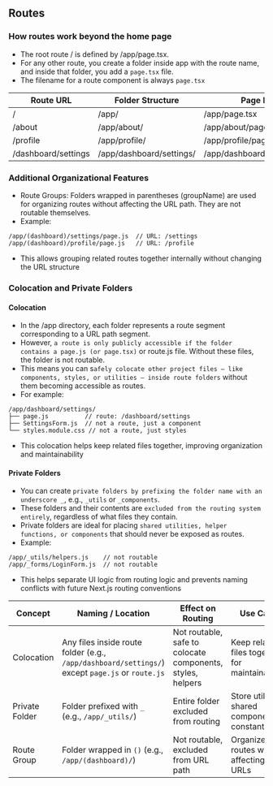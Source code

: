 ## Routes
### How routes work beyond the home page
- The root route / is defined by /app/page.tsx.
- For any other route, you create a folder inside app with the route name, and inside that folder, you add a `page.tsx` file.
- The filename for a route component is always `page.tsx`

| Route URL            | Folder Structure                      | Page File Path                          |
|----------------------|-------------------------------------|---------------------------------------|
| /                    | /app/                               | /app/page.tsx                         |
| /about               | /app/about/                         | /app/about/page.tsx                   |
| /profile             | /app/profile/                       | /app/profile/page.tsx                 |
| /dashboard/settings  | /app/dashboard/settings/            | /app/dashboard/settings/page.tsx     |

### Additional Organizational Features
- Route Groups: Folders wrapped in parentheses (groupName) are used for organizing routes without affecting the URL path. They are not routable themselves.
- Example:
```text
/app/(dashboard)/settings/page.js  // URL: /settings
/app/(dashboard)/profile/page.js   // URL: /profile
```
- This allows grouping related routes together internally without changing the URL structure
### Colocation and Private Folders
#### Colocation
- In the /app directory, each folder represents a route segment corresponding to a URL path segment.
- However, `a route is only publicly accessible if the folder contains a page.js (or page.tsx)` or route.js file. Without these files, the folder is not routable.
- This means you can s`afely colocate other project files — like components, styles, or utilities — inside route folders` without them becoming accessible as routes.
- For example:
```text
/app/dashboard/settings/
├── page.js          // route: /dashboard/settings
├── SettingsForm.js  // not a route, just a component
└── styles.module.css // not a route, just styles
```
- This colocation helps keep related files together, improving organization and maintainability
#### Private Folders
- You can create `private folders by prefixing the folder name with an underscore _`, e.g., `_utils` or `_components`.
- These folders and their contents are `excluded from the routing system entirely`, regardless of what files they contain.
- Private folders are ideal for placing `shared utilities, helper functions, or components` that should never be exposed as routes.
- Example:
```text
/app/_utils/helpers.js    // not routable
/app/_forms/LoginForm.js  // not routable
```
- This helps separate UI logic from routing logic and prevents naming conflicts with future Next.js routing conventions

| Concept        | Naming / Location           | Effect on Routing                         | Use Case                                  |
|----------------|----------------------------|------------------------------------------|-------------------------------------------|
| Colocation     | Any files inside route folder (e.g., `/app/dashboard/settings/`) except `page.js` or `route.js` | Not routable, safe to colocate components, styles, helpers | Keep related files together for maintainability |
| Private Folder | Folder prefixed with `_` (e.g., `/app/_utils/`) | Entire folder excluded from routing       | Store utilities, shared components, constants |
| Route Group    | Folder wrapped in `()` (e.g., `/app/(dashboard)/`) | Not routable, excluded from URL path     | Organize routes without affecting URLs    |
